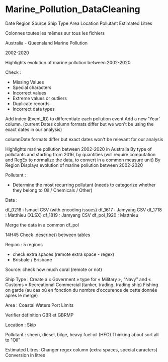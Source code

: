 # Marine_Pollution_DataCleaning

Date
Region
Source
Ship Type
Area
Location
Pollutant
Estimated Litres

Colonnes toutes les mêmes sur tous les fichiers

Australia - Queensland
Marine Pollution 

2002-2020

Highlights evolution of marine pollution between 2002-2020



Check : 
- Missing Values
- Special characters
- Incorrect values
- Extreme values or outliers
- Duplicate records
- Incorrect data types

Add index (Event_ID) to differentiate each pollution event
Add a new 'Year' column. (current Dates column formats differ but we won't be using the exact dates in our analysis)

columnDate formats differ but exact dates won't be relevant for our analysis

Highlights marine pollution between 2002-2020 in Australia
By type of pollutants and starting from 2016, by quantities (will require computation and RegEx to normalize the data, to convert in a common measure unit)
By Region 
Displays evolution of marine pollution between 2002-2020

Pollutant :
- Determine the most recurring pollutant (needs to categorize whether they belong to Oil / Chemicals / Other)


Data : 

df_0216 : Ismael CSV (with encoding issues)
df_1617 : Jamyang CSV
df_1718 : Matthieu (XLSX)
df_1819 : Jamyang CSV
df_pol_1920 : Matthieu

Merge the data in a common df_pol

14H45 Check .describe() between tables

Region : 5 regions
- check extra spaces (remote extra space - regex)
- Brisbale / Brisbane

Source: 
check how much coral (remote or not)

Ship Type : 
Create a « Goverment » type for « Military », "Navy" and «  Customs »
Recreational
Commercial (tanker, trading, trading ship)
Fishing on garde (au cas où en fonction du nombre d’occurence de cette donnée après le merge)


Area : 
Coastal Waters 
Port Limits

Verifier définition GBR et GBRMP

Location : Skip 

Pollutant : sheen, diesel, bilge, heavy fuel oil (HFO) 
Thinking about sort all to "Oil"

Estimated Litres: 
Changer regex column (extra spaces, special caracters)
Conversion in litres
